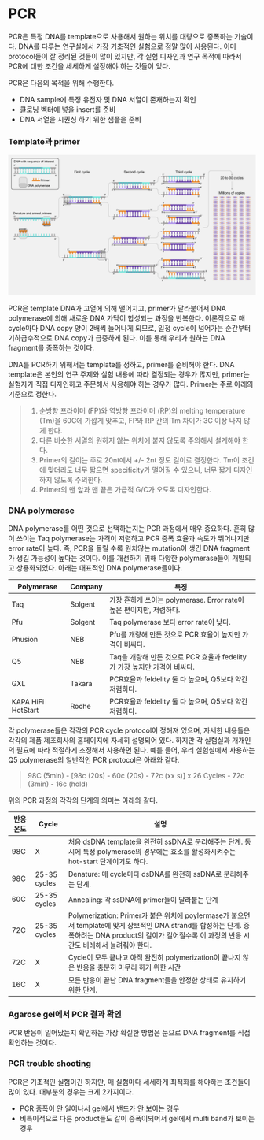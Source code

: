 # PCR

PCR은 특정 DNA를 template으로 사용해서 원하는 위치를 대량으로 증폭하는 기술이다. DNA를 다루는 연구실에서 가장 기초적인 실험으로 정말 많이 사용된다. 이미 protocol들이 잘 정리된 것들이 많이 있지만, 각 실험 디자인과 연구 목적에 따라서 PCR에 대한 조건을 세세하게 설정해야 하는 것들이 있다. 

PCR은 다음의 목적을 위해 수행한다.
* DNA sample에 특정 유전자 및 DNA 서열이 존재하는지 확인
* 클로닝 벡터에 넣을 insert를 준비
* DNA 서열을 시퀀싱 하기 위한 샘플을 준비

### Template과 primer
![PCR mechanism](../assets/img/ch2_02_1_PCR_mechanism.jpg)

PCR은 template DNA가 고열에 의해 떨어지고, primer가 달라붙어서 DNA polymerase에 의해 새로운 DNA 가닥이 합성되는 과정을 반복한다. 이론적으로 매 cycle마다 DNA copy 양이 2배씩 늘어나게 되므로, 일정 cycle이 넘어가는 순간부터 기하급수적으로 DNA copy가 급증하게 된다. 이를 통해 우리가 원하는 DNA fragment를 증폭하는 것이다. 

DNA를 PCR하기 위해서는 template를 정하고, primer를 준비해야 한다. DNA template은 본인의 연구 주제와 실험 내용에 따라 결정되는 경우가 많지만, primer는 실험자가 직접 디자인하고 주문해서 사용해야 하는 경우가 많다. Primer는 주로 아래의 기준으로 정한다. 

> 1. 순방향 프라이머 (FP)와 역방향 프라이머 (RP)의 melting temperature (Tm)을 60C에 가깝게 맞추고, FP와 RP 간의 Tm 차이가 3C 이상 나지 않게 한다.
> 2. 다른 비슷한 서열의 원하지 않는 위치에 붙지 않도록 주의해서 설계해야 한다.
> 3. Primer의 길이는 주로 20nt에서 +/- 2nt 정도 길이로 결정한다. Tm이 조건에 맞더라도 너무 짧으면 specificity가 떨어질 수 있으니, 너무 짧게 디자인하지 않도록 주의한다.
> 4. Primer의 맨 앞과 맨 끝은 가급적 G/C가 오도록 디자인한다. 

### DNA polymerase
DNA polymerase를 어떤 것으로 선택하는지는 PCR 과정에서 매우 중요하다. 흔히 많이 쓰이는 Taq polymerase는 가격이 저렴하고 PCR 증폭 효율과 속도가 뛰어나지만 error rate이 높다. 즉, PCR을 돌릴 수록 원치않는 mutation이 생긴 DNA fragment가 생길 가능성이 높다는 것이다. 이를 개선하기 위해 다양한 polymerase들이 개발되고 상용화되었다. 아래는 대표적인 DNA polymerase들이다. 

| Polymerase         | Company | 특징                                                                      |
| ------------------ | ------- | ------------------------------------------------------------------------- |
| Taq                | Solgent | 가장 흔하게 쓰이는 polymerase. Error rate이 높은 편이지만, 저렴하다.      |
| Pfu                | Solgent | Taq polymerase 보다 error rate이 낮다.                                    |
| Phusion            | NEB     | Pfu를 개량해 만든 것으로 PCR 효율이 높지만 가격이 비싸다.                 |
| Q5                 | NEB     | Taq을 개량해 만든 것으로 PCR 효율과 fedelity가 가장 높지만 가격이 비싸다. |
| GXL                | Takara  | PCR효율과 feldelity 둘 다 높으며, Q5보다 약간 저렴하다.                   |
| KAPA HiFi HotStart | Roche   | PCR효율과 feldelity 둘 다 높으며, Q5보다 약간 저렴하다.                   |

각 polymerase들은 각각의 PCR cycle protocol이 정해져 있으며, 자세한 내용들은 각각의 제품 제조회사의 홈페이지에 자세히 설명되어 있다. 하지만 각 실험실과 개개인의 필요에 따라 적절하게 조정해서 사용하면 된다. 예를 들어, 우리 실험실에서 사용하는 Q5 polymerase의 일반적인 PCR protocol은 아래와 같다. 
> 98C (5min) - [98c (20s) - 60c (20s) - 72c (xx s)] x 26 Cycles - 72c (3min) - 16c (hold)

위의 PCR 과정의 각각의 단계의 의미는 아래와 같다. 

| 반응온도 | Cycle        | 설명                                                                                              |
| ------ | ------------ | ------------------------------------------------------------------------------------------------- |
| 98C  | X            | 처음 dsDNA template을 완전히 ssDNA로 분리해주는 단계. 동시에 특정 polymerase의 경우에는 효소를 활성화시켜주는 hot-start 단계이기도 하다. |
| 98C  | 25-35 cycles | Denature: 매 cycle마다 dsDNA를 완전히 ssDNA로 분리해주는 단계.                                                 |
| 60C  | 25-35 cycles | Annealing: 각 ssDNA에 primer들이 달라붙는 단계                                                            |
| 72C  | 25-35 cycles | Polymerization: Primer가 붙은 위치에 poylermase가 붙으면서 template에 맞게 상보적인 DNA strand를 합성하는 단계. 증폭하려는 DNA product의 길이가 길어질수록 이 과정의 반응 시간도 비례해서 늘려줘야 한다.           |
| 72C  | X            | Cycle이 모두 끝나고 아직 완전히 polymerization이 끝나지 않은 반응을 충분히 마무리 하기 위한 시간                                |
| 16C  | X            | 모든 반응이 끝난 DNA fragment들을 안정한 상태로 유지하기 위한 단계.                                                    |


### Agarose gel에서 PCR 결과 확인
PCR 반응이 일어났는지 확인하는 가장 확실한 방법은 눈으로 DNA fragment를 직접 확인하는 것이다. 

### PCR trouble shooting
PCR은 기초적인 실험이긴 하지만, 매 실험마다 세세하게 최적화를 해야하는 조건들이 많이 있다. 대부분의 경우는 크게 2가지이다. 
* PCR 증폭이 안 일어나서 gel에서 밴드가 안 보이는 경우
* 비특이적으로 다른 product들도 같이 증폭이되어서 gel에서 multi band가 보이는 경우







